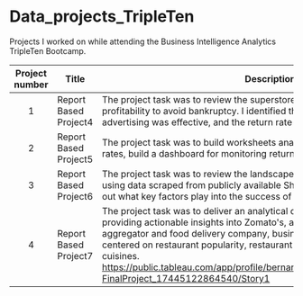 # Data_projects_TripleTen
Projects I worked on while attending the Business Intelligence Analytics TripleTen Bootcamp.


| Project number | Title | Description |
| :-----------: | ----------- |----------- |
| 1 | Report Based Project4|The project task was to review the superstore’s operations and increase its profitability to avoid bankruptcy. I identified the profits and loses, which type of advertising was effective, and the return rate for products and customers. |
| 2 | Report Based Project5|The project task was to build worksheets analyzing different views on return rates, build a dashboard for monitoring returns, and to create a story. |
| 3 | Report Based Project6|The project task was to review the landscape of apps on the Shopify platform, using data scraped from publicly available Shopify websites. You want to figure out what key factors play into the success of a Shopify app.|
| 4 | Report Based Project7|The project task was to deliver an analytical dashboard and report focused on providing actionable insights into Zomato's, a multinational restaurant aggregator and food delivery company, business performance. The analysis centered on restaurant popularity, restaurant revenue, and the most popular cuisines. https://public.tableau.com/app/profile/bernard.chung3935/viz/BernardChung-FinalProject_17445122864540/Story1 |
